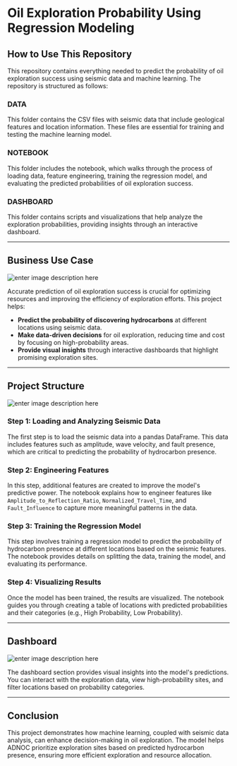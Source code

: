 # Oil Exploration Probability Using Regression Modeling

## How to Use This Repository

This repository contains everything needed to predict the probability of oil exploration success using seismic data and machine learning. The repository is structured as follows:

### DATA

This folder contains the CSV files with seismic data that include geological features and location information. These files are essential for training and testing the machine learning model.

### NOTEBOOK

This folder includes the notebook, which walks through the process of loading data, feature engineering, training the regression model, and evaluating the predicted probabilities of oil exploration success.

### DASHBOARD

This folder contains scripts and visualizations that help analyze the exploration probabilities, providing insights through an interactive dashboard.

----------

## Business Use Case

![enter image description here](https://i.pinimg.com/736x/60/60/f2/6060f272a12cc311bc7dfe6d13a19caa.jpg)

Accurate prediction of oil exploration success is crucial for optimizing resources and improving the efficiency of exploration efforts. This project helps:

-   **Predict the probability of discovering hydrocarbons** at different locations using seismic data.
-   **Make data-driven decisions** for oil exploration, reducing time and cost by focusing on high-probability areas.
-   **Provide visual insights** through interactive dashboards that highlight promising exploration sites.

----------

## Project Structure
![enter image description here](https://i.pinimg.com/736x/44/da/14/44da1474bff6159da1fe39c7b4eba7ca.jpg)
### Step 1: Loading and Analyzing Seismic Data

The first step is to load the seismic data into a pandas DataFrame. This data includes features such as amplitude, wave velocity, and fault presence, which are critical to predicting the probability of hydrocarbon presence.

### Step 2: Engineering Features

In this step, additional features are created to improve the model's predictive power. The notebook explains how to engineer features like `Amplitude_to_Reflection_Ratio`, `Normalized_Travel_Time`, and `Fault_Influence` to capture more meaningful patterns in the data.

### Step 3: Training the Regression Model

This step involves training a regression model to predict the probability of hydrocarbon presence at different locations based on the seismic features. The notebook provides details on splitting the data, training the model, and evaluating its performance.

### Step 4: Visualizing Results

Once the model has been trained, the results are visualized. The notebook guides you through creating a table of locations with predicted probabilities and their categories (e.g., High Probability, Low Probability).

----------

## Dashboard
![enter image description here](https://i.pinimg.com/736x/e1/60/b4/e160b4b384d41defb5b635cb1aea80e1.jpg)


The dashboard section provides visual insights into the model's predictions. You can interact with the exploration data, view high-probability sites, and filter locations based on probability categories.

----------

## Conclusion

This project demonstrates how machine learning, coupled with seismic data analysis, can enhance decision-making in oil exploration. The model helps ADNOC prioritize exploration sites based on predicted hydrocarbon presence, ensuring more efficient exploration and resource allocation.
